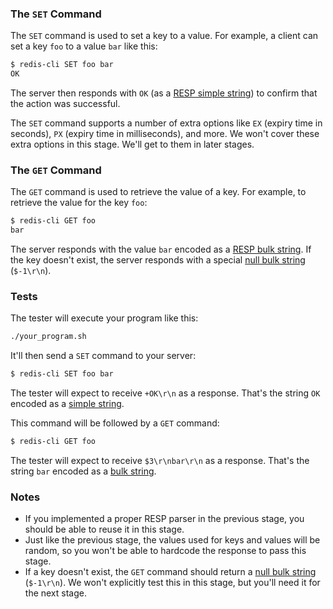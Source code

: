 

### The `SET` Command

The `SET` command is used to set a key to a value. For example, a client can set a key `foo` to a value `bar` like this:
```bash
$ redis-cli SET foo bar
OK
```
The server then responds with `OK` (as a [RESP simple string](https://redis.io/docs/latest/develop/reference/protocol-spec/#simple-strings)) to confirm that the action was successful.

The `SET` command supports a number of extra options like `EX` (expiry time in seconds), `PX` (expiry time in milliseconds), and more. We
won't cover these extra options in this stage. We'll get to them in later stages.

### The `GET` Command

The `GET` command is used to retrieve the value of a key. For example, to retrieve the value for the key `foo`:
```bash
$ redis-cli GET foo
bar
```
The server responds with the value `bar` encoded as a [RESP bulk string](https://redis.io/docs/latest/develop/reference/protocol-spec/#bulk-strings). If the key doesn't exist, the server responds with a special [null bulk string](https://redis.io/docs/latest/develop/reference/protocol-spec/#null-bulk-strings) (`$-1\r\n`).

### Tests

The tester will execute your program like this:

```bash
./your_program.sh
```

It'll then send a `SET` command to your server:

```bash
$ redis-cli SET foo bar
```

The tester will expect to receive `+OK\r\n` as a response. That's the string `OK` encoded as a [simple string](https://redis.io/docs/latest/develop/reference/protocol-spec/#simple-strings).

This command will be followed by a `GET` command:

```bash
$ redis-cli GET foo
```

The tester will expect to receive `$3\r\nbar\r\n` as a response. That's the string `bar` encoded as a [bulk string](https://redis.io/docs/latest/develop/reference/protocol-spec/#bulk-strings).

### Notes

- If you implemented a proper RESP parser in the previous stage, you should be able to reuse it in this stage.
- Just like the previous stage, the values used for keys and values will be random, so you won't be able to hardcode the response to pass this stage.
- If a key doesn't exist, the `GET` command should return a [null bulk string](https://redis.io/docs/latest/develop/reference/protocol-spec/#null-bulk-strings) (`$-1\r\n`). We won't explicitly test this in this stage, but you'll need it for the next stage.

